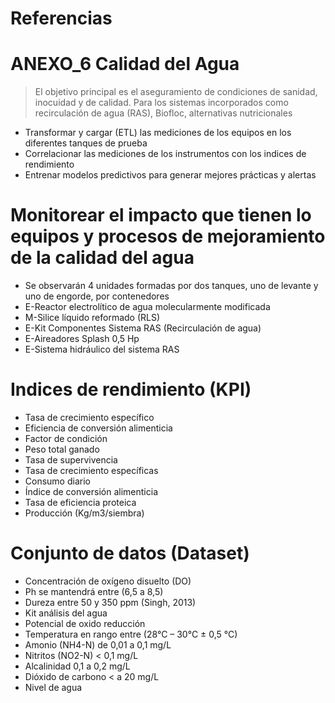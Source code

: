 # Referencias

# ANEXO_6 Calidad del Agua
> El objetivo principal es el aseguramiento de condiciones de sanidad, inocuidad y de calidad. Para  los sistemas incorporados como recirculación de agua (RAS), Biofloc, alternativas nutricionales
- Transformar y cargar (ETL) las mediciones de los equipos en los diferentes tanques de prueba
- Correlacionar las mediciones de los instrumentos con los indices de rendimiento
- Entrenar modelos predictivos para generar mejores prácticas y alertas
  
# Monitorear el impacto que tienen lo equipos y procesos de mejoramiento de la calidad del agua
- Se observarán 4 unidades formadas por dos tanques, uno de levante y uno de engorde, por contenedores
- E-Reactor electrolítico de agua molecularmente modificada
- M-Silice líquido reformado (RLS)
- E-Kit Componentes Sistema RAS (Recirculación de agua)
- E-Aireadores  Splash 0,5 Hp
- E-Sistema hidráulico del sistema RAS 

# Indices de rendimiento (KPI)
- Tasa de crecimiento específico
- Eficiencia de conversión alimenticia
- Factor de condición
- Peso total ganado
- Tasa de supervivencia
- Tasa de crecimiento específicas
- Consumo diario
- Índice de conversión alimenticia
- Tasa de eficiencia proteica
- Producción (Kg/m3/siembra)

# Conjunto de datos (Dataset)
- Concentración de oxígeno disuelto (DO)
- Ph se mantendrá entre (6,5 a 8,5)
- Dureza entre 50 y 350 ppm (Singh, 2013)
- Kit análisis del agua
- Potencial de oxido reducción
- Temperatura en rango entre (28°C – 30°C ± 0,5 °C)
- Amonio (NH4-N) de 0,01 a 0,1 mg/L
- Nitritos (NO2-N) < 0,1 mg/L
- Alcalinidad 0,1 a 0,2 mg/L
- Dióxido de carbono < a 20 mg/L
- Nivel de agua
